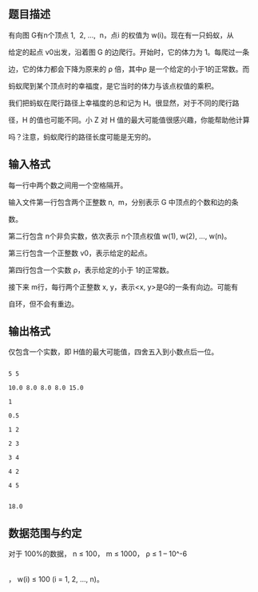 ## 题目描述

<p>有向图 G有n个顶点 1,  2, …,  n，点i 的权值为 w(i)。现在有一只蚂蚁，从<br>
  给定的起点 v0出发，沿着图 G 的边爬行。开始时，它的体力为 1。每爬过一条<br>
  边，它的体力都会下降为原来的 ρ 倍，其中ρ 是一个给定的小于1的正常数。而<br>
  蚂蚁爬到某个顶点时的幸福度，是它当时的体力与该点权值的乘积。 <br>
  我们把蚂蚁在爬行路径上幸福度的总和记为 H。很显然，对于不同的爬行路<br>
  径，H 的值也可能不同。小 Z 对 H 值的最大可能值很感兴趣，你能帮助他计算<br>
  吗？注意，蚂蚁爬行的路径长度可能是无穷的。</p>

## 输入格式

<p>每一行中两个数之间用一个空格隔开。 <br>
  输入文件第一行包含两个正整数 n,  m，分别表示 G 中顶点的个数和边的条<br>
  数。 <br>
  第二行包含 n个非负实数，依次表示 n个顶点权值 w(1), w(2), …, w(n)。 <br>
  第三行包含一个正整数 v0，表示给定的起点。 <br>
  第四行包含一个实数 ρ，表示给定的小于 1的正常数。 <br>
  接下来 m行，每行两个正整数 x, y，表示<x, y>是G的一条有向边。可能有<br>
  自环，但不会有重边。</p>

## 输出格式

<p>仅包含一个实数，即 H值的最大可能值，四舍五入到小数点后一位。</p>

```input1
5 5
10.0 8.0 8.0 8.0 15.0
1
0.5
1 2
2 3
3 4
4 2
4 5
```
```output1
18.0
```
## 数据范围与约定

<p>对于 100%的数据， n ≤ 100， m ≤ 1000， ρ ≤ 1 – 10^-6<br><br>
  ， w(i) ≤ 100 (i = 1, 2, …, n)。</p>


